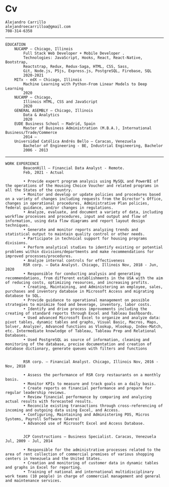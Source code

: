 # Cv

	Alejandro Carrillo
	alejandroecarrilloa@gmail.com
	708-314-6358
--------------	
	
	EDUCATION
		NUCAMP – Chicago, Illinois
			Full Stack Web Developer + Mobile Developer .
			Technologies: JavaScript, Hooks, React, React-Native, Bootstrap, 
			Reactstrap, Redux, Redux-Saga, HTML, CSS, Sass, 			 
			Git, Node.js, P5js, Express.js, PostgreSQL, Firebase, SQL
			2020-2021
		MITx - edX – Chicago, Illinois
			Machine Learning with Python-From Linear Models to Deep Learning
			2020
		NUCAMP – Chicago, 
			Illinois HTML, CSS and JavaScript 
			2020
		GENERAL ASEMBLY – Chicago, Illinois 
			Data & Analytics
			2020 
		EUDE Business School – Madrid, Spain
			Master of Business Administration (M.B.A.), International Business/Trade/Commerce 
			2014 –
		Universidad Católica Andrés Bello – Caracas, Venezuela 
			Bachelor of Engineering - BE, Industrial Engineering, Bachelor 
			2006 - 2013
-----------


	WORK EXPERIENCE
			BeaconHill – Financial Data Analyst - Remote.
			Feb, 2021 - Actual
			
			• Provide expert program analysis using MySQL and PowerBI of the operations of the Housing Choice Voucher and related programs in all the States of the country.
			• Monitor and develop or update policies and procedures based on a variety of changes including requests from the Director’s Office, changes in operational procedures, Administrative Plan policies, federal guidance, and/or changes in regulations.
			• Analyze, evaluate, and document a variety of data, including workflow processes and procedures, input and output and flow of information, using data flow diagrams and report layout design techniques.
			• Generate and monitor reports analyzing trends and statistical output to maintain quality control or other needs.
			• Participate in technical support for housing programs divisions.
			• Perform analytical studies to identify existing or potential problems within divisions/departments and make recommendations for improved processes/procedures.
			• Analyze internal controls for effectiveness
			RSR corp. – Data Analyst. Chicago, Illinois Nov, 2018 - Jun, 2020
			• Responsible for conducting analysis and generating recommendations, from different establishments in the USA with the aim of reducing costs, optimizing resources, and increasing profits.
			• Creating, Maintaining, and Administering an employee, sales, purchases and inventory database in Microsoft Access and migrating database to SQL.
			• Provide guidance to operational management on possible strategies to minimize food and beverage, inventory, labor costs.
			• Identify and drive process improvements including the creating of standard reports through Excel and Tableau Dashboards.
			• Used advanced Microsoft Excel to organize and analyze data: pivot tables, dynamic tables and graphs, Visual Basic, Macros, Maps, Solver, Analyzer, Advanced functions as Vlookup, Hlookup, Index-Match, etc. Intermediate knowledge of Tableau, Tableau Prep and Relational Databases.
			• Used PostgreSQL as source of information, cleaning and monitoring of the database, precise documentation and creation of database dictionary, generate queues with filters and functions
			
			
			RSR corp. – Financial Analyst. Chicago, Illinois Nov, 2016 - Nov, 2018
			
			• Assess the performance of RSR Corp restaurants on a monthly basis.
			• Monitor KPIs to measure and track goals on a daily basis.
			• Create reports on financial performance and prepare for regular leadership reviews.
			• Review financial performance by comparing and analyzing actual results with forecasted results.
			• Reconcile existing transactions through cross-referencing of incoming and outgoing data using Excel, and Access.
			• Configuring, Maintaining and Administering POS, Micros Systems, Payroll Software (Avero)
			• Advanced use of Microsoft Excel and Access Database.
			
			
			JCP Constructions – Business Specialist. Caracas, Venezuela Jul, 2009 - Jul, 2014
			
			• Responsible for the administrative processes related to the area of rent collection of commercial premises of various shopping centers in Venezuela and the United States.
			• Creation and monitoring of customer data in dynamic tables and graphs in Excel for reporting.
			• Training of national and international multidisciplinary work teams (10 people) in charge of commercial management and general and maintenance services.
